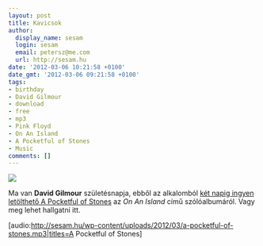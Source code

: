```yaml
---
layout: post
title: Kavicsok
author:
  display_name: sesam
  login: sesam
  email: petersz@me.com
  url: http://sesam.hu
date: '2012-03-06 10:21:58 +0100'
date_gmt: '2012-03-06 09:21:58 +0100'
tags:
- birthday
- David Gilmour
- download
- free
- mp3
- Pink Floyd
- On An Island
- A Pocketful of Stones
- Music
comments: []
---
```


![](http://sesam.hu/wp-content/uploads/2012/03/david-gilmour-1024x745.jpg)

Ma van **David Gilmour** születésnapja, ebből az alkalomból [két napig ingyen letölthető A Pocketful of Stones](http://www.davidgilmour.com/pocketful_download.htm) az _On An Island_ című szólóalbumáról. Vagy meg lehet hallgatni itt.

[audio:http://sesam.hu/wp-content/uploads/2012/03/a-pocketful-of-stones.mp3|titles=A Pocketful of Stones]
